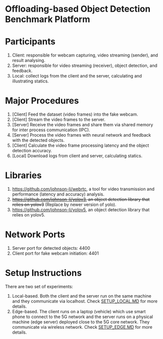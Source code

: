 Offloading-based Object Detection Benchmark Platform 
===


Participants
===
1. Client: responsible for webcam capturing, video streaming (sender), and result analysing.
2. Server: responsible for video streaming (receiver), object detection, and feedback.
3. Local: collect logs from the client and the server, calculating and illustrating statics.


Major Procedures
===
1. [Client] Feed the dataset (video frames) into the fake webcam.
2. [Client] Stream the video frames to the server.
3. [Server] Receive the video frames and share them via shared memory for inter process communication (IPC).
4. [Server] Process the video frames with neural network and feedback with the detected objects.
5. [Client] Calculate the video frame processing latency and the object detection accuracy.
6. [Local] Download logs from client and server, calculating statics.


Libraries
===
1. https://github.com/johnson-li/webrtc, a tool for video transmission and performance (latency and accuracy) analysis.
2. ~~https://github.com/johnson-li/yolov3, an object detection library that relies on yolov3~~ 
(Replace by newer version of yolo).
3. https://github.com/johnson-li/yolov5, an object detection library that relies on yolov5.


Network Ports
===
1. Server port for detected objects: 4400
2. Client port for fake webcam initiation: 4401

Setup Instructions
===
There are two set of experiments:
1. Local-based. Both the client and the server run on the same machine and they communicate via localhost. 
Check [SETUP_LOCAL.MD](./SETUP_LOCAL.MD) for more details.
2. Edge-based. The client runs on a laptop (vehicle) which use smart phone to connect to the 5G network 
and the server runs on a physical machine (edge server) deployed close to the 5G core network. 
They communicate via wireless network. Check [SETUP_EDGE.MD](./SETUP_EDGE.MD) for more details.